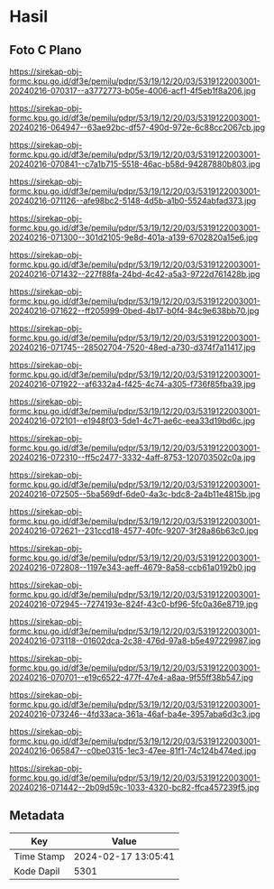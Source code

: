 # Hasil

## Foto C Plano

https://sirekap-obj-formc.kpu.go.id/df3e/pemilu/pdpr/53/19/12/20/03/5319122003001-20240216-070317--a3772773-b05e-4006-acf1-4f5eb1f8a206.jpg

https://sirekap-obj-formc.kpu.go.id/df3e/pemilu/pdpr/53/19/12/20/03/5319122003001-20240216-064947--63ae92bc-df57-490d-972e-6c88cc2067cb.jpg

https://sirekap-obj-formc.kpu.go.id/df3e/pemilu/pdpr/53/19/12/20/03/5319122003001-20240216-070841--c7a1b715-5518-46ac-b58d-94287880b803.jpg

https://sirekap-obj-formc.kpu.go.id/df3e/pemilu/pdpr/53/19/12/20/03/5319122003001-20240216-071126--afe98bc2-5148-4d5b-a1b0-5524abfad373.jpg

https://sirekap-obj-formc.kpu.go.id/df3e/pemilu/pdpr/53/19/12/20/03/5319122003001-20240216-071300--301d2105-9e8d-401a-a139-6702820a15e6.jpg

https://sirekap-obj-formc.kpu.go.id/df3e/pemilu/pdpr/53/19/12/20/03/5319122003001-20240216-071432--227f88fa-24bd-4c42-a5a3-9722d761428b.jpg

https://sirekap-obj-formc.kpu.go.id/df3e/pemilu/pdpr/53/19/12/20/03/5319122003001-20240216-071622--ff205999-0bed-4b17-b0f4-84c9e638bb70.jpg

https://sirekap-obj-formc.kpu.go.id/df3e/pemilu/pdpr/53/19/12/20/03/5319122003001-20240216-071745--28502704-7520-48ed-a730-d374f7a11417.jpg

https://sirekap-obj-formc.kpu.go.id/df3e/pemilu/pdpr/53/19/12/20/03/5319122003001-20240216-071922--af6332a4-f425-4c74-a305-f736f85fba39.jpg

https://sirekap-obj-formc.kpu.go.id/df3e/pemilu/pdpr/53/19/12/20/03/5319122003001-20240216-072101--e1948f03-5de1-4c71-ae6c-eea33d19bd6c.jpg

https://sirekap-obj-formc.kpu.go.id/df3e/pemilu/pdpr/53/19/12/20/03/5319122003001-20240216-072310--ff5c2477-3332-4aff-8753-120703502c0a.jpg

https://sirekap-obj-formc.kpu.go.id/df3e/pemilu/pdpr/53/19/12/20/03/5319122003001-20240216-072505--5ba569df-6de0-4a3c-bdc8-2a4b11e4815b.jpg

https://sirekap-obj-formc.kpu.go.id/df3e/pemilu/pdpr/53/19/12/20/03/5319122003001-20240216-072621--231ccd18-4577-40fc-9207-3f28a86b63c0.jpg

https://sirekap-obj-formc.kpu.go.id/df3e/pemilu/pdpr/53/19/12/20/03/5319122003001-20240216-072808--1197e343-aeff-4679-8a58-ccb61a0192b0.jpg

https://sirekap-obj-formc.kpu.go.id/df3e/pemilu/pdpr/53/19/12/20/03/5319122003001-20240216-072945--7274193e-824f-43c0-bf96-5fc0a36e8719.jpg

https://sirekap-obj-formc.kpu.go.id/df3e/pemilu/pdpr/53/19/12/20/03/5319122003001-20240216-073118--01602dca-2c38-476d-97a8-b5e497229987.jpg

https://sirekap-obj-formc.kpu.go.id/df3e/pemilu/pdpr/53/19/12/20/03/5319122003001-20240216-070701--e19c6522-477f-47e4-a8aa-9f55ff38b547.jpg

https://sirekap-obj-formc.kpu.go.id/df3e/pemilu/pdpr/53/19/12/20/03/5319122003001-20240216-073246--4fd33aca-361a-46af-ba4e-3957aba6d3c3.jpg

https://sirekap-obj-formc.kpu.go.id/df3e/pemilu/pdpr/53/19/12/20/03/5319122003001-20240216-065847--c0be0315-1ec3-47ee-81f1-74c124b474ed.jpg

https://sirekap-obj-formc.kpu.go.id/df3e/pemilu/pdpr/53/19/12/20/03/5319122003001-20240216-071442--2b09d59c-1033-4320-bc82-ffca457239f5.jpg


## Metadata

| Key        | Value               |
| ---------- | ------------------- |
| Time Stamp | 2024-02-17 13:05:41 |
| Kode Dapil | 5301                |



